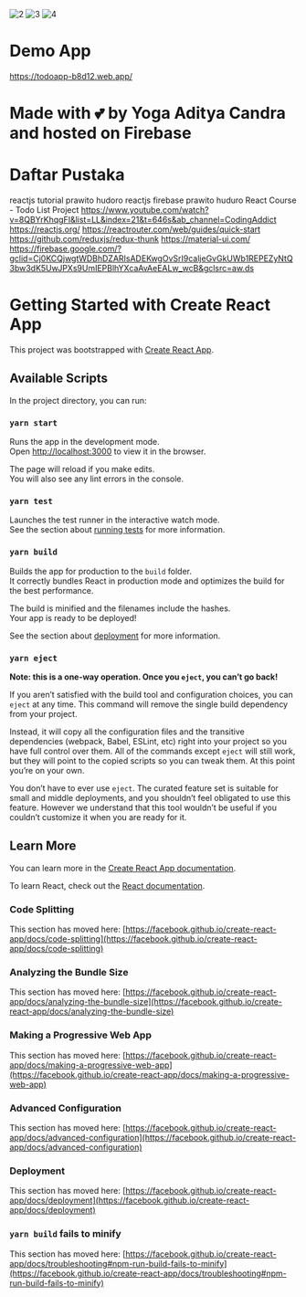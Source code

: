 ![2](https://user-images.githubusercontent.com/64015271/116966698-f8166f80-acda-11eb-8164-450ee4d50a42.PNG)
![3](https://user-images.githubusercontent.com/64015271/116966874-4c215400-acdb-11eb-872e-a78d10473545.PNG)
![4](https://user-images.githubusercontent.com/64015271/116966706-f9e03300-acda-11eb-94df-3f373a0c4a0e.png)

# Demo App
https://todoapp-b8d12.web.app/

# Made with 💕 by Yoga Aditya Candra and hosted on Firebase

# Daftar Pustaka
reactjs tutorial prawito hudoro
reactjs firebase prawito huduro
React Course - Todo List Project https://www.youtube.com/watch?v=8QBYrKhqgFI&list=LL&index=21&t=646s&ab_channel=CodingAddict
https://reactjs.org/
https://reactrouter.com/web/guides/quick-start
https://github.com/reduxjs/redux-thunk
https://material-ui.com/
https://firebase.google.com/?gclid=Cj0KCQjwgtWDBhDZARIsADEKwgOvSrI9caljeGvGkUWb1REPEZyNtQ3bw3dK5UwJPXs9UmIEPBlhYXcaAvAeEALw_wcB&gclsrc=aw.ds



# Getting Started with Create React App

This project was bootstrapped with [Create React App](https://github.com/facebook/create-react-app).

## Available Scripts

In the project directory, you can run:

### `yarn start`

Runs the app in the development mode.\
Open [http://localhost:3000](http://localhost:3000) to view it in the browser.

The page will reload if you make edits.\
You will also see any lint errors in the console.

### `yarn test`

Launches the test runner in the interactive watch mode.\
See the section about [running tests](https://facebook.github.io/create-react-app/docs/running-tests) for more information.

### `yarn build`

Builds the app for production to the `build` folder.\
It correctly bundles React in production mode and optimizes the build for the best performance.

The build is minified and the filenames include the hashes.\
Your app is ready to be deployed!

See the section about [deployment](https://facebook.github.io/create-react-app/docs/deployment) for more information.

### `yarn eject`

**Note: this is a one-way operation. Once you `eject`, you can’t go back!**

If you aren’t satisfied with the build tool and configuration choices, you can `eject` at any time. This command will remove the single build dependency from your project.

Instead, it will copy all the configuration files and the transitive dependencies (webpack, Babel, ESLint, etc) right into your project so you have full control over them. All of the commands except `eject` will still work, but they will point to the copied scripts so you can tweak them. At this point you’re on your own.

You don’t have to ever use `eject`. The curated feature set is suitable for small and middle deployments, and you shouldn’t feel obligated to use this feature. However we understand that this tool wouldn’t be useful if you couldn’t customize it when you are ready for it.

## Learn More

You can learn more in the [Create React App documentation](https://facebook.github.io/create-react-app/docs/getting-started).

To learn React, check out the [React documentation](https://reactjs.org/).

### Code Splitting

This section has moved here: [https://facebook.github.io/create-react-app/docs/code-splitting](https://facebook.github.io/create-react-app/docs/code-splitting)

### Analyzing the Bundle Size

This section has moved here: [https://facebook.github.io/create-react-app/docs/analyzing-the-bundle-size](https://facebook.github.io/create-react-app/docs/analyzing-the-bundle-size)

### Making a Progressive Web App

This section has moved here: [https://facebook.github.io/create-react-app/docs/making-a-progressive-web-app](https://facebook.github.io/create-react-app/docs/making-a-progressive-web-app)

### Advanced Configuration

This section has moved here: [https://facebook.github.io/create-react-app/docs/advanced-configuration](https://facebook.github.io/create-react-app/docs/advanced-configuration)

### Deployment

This section has moved here: [https://facebook.github.io/create-react-app/docs/deployment](https://facebook.github.io/create-react-app/docs/deployment)

### `yarn build` fails to minify

This section has moved here: [https://facebook.github.io/create-react-app/docs/troubleshooting#npm-run-build-fails-to-minify](https://facebook.github.io/create-react-app/docs/troubleshooting#npm-run-build-fails-to-minify)
